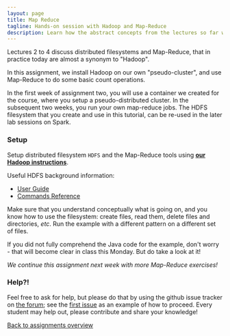 ```yaml
---
layout: page
title: Map Reduce
tagline: Hands-on session with Hadoop and Map-Reduce
description: Learn how the abstract concepts from the lectures so far work out in practice.
---
```


Lectures 2 to 4 discuss distributed filesystems and Map-Reduce, that in practice today are almost a synonym to "Hadoop".

In this assignment, we install Hadoop on our own "pseudo-cluster", and use Map-Reduce to do some basic count operations.

<!--
You accept the assignment via Github for Education, using 
[__this invitation link__](https://classroom.github.com/assignment-invitations/TBD)
-->

In the first week of assignment two, you will use a container we created for the course, where you setup a
pseudo-distributed cluster. In the subsequent two weeks, you run your own map-reduce jobs.
The HDFS filesystem that you create and use in this tutorial, can be re-used in the later lab sessions on Spark.

### Setup

Setup distributed filesystem `HDFS` and the Map-Reduce tools using [__our Hadoop instructions__](../background/hadoop.html).

Useful HDFS background information:

* [User Guide](https://hadoop.apache.org/docs/r2.7.3/hadoop-project-dist/hadoop-hdfs/HdfsUserGuide.html)
* [Commands Reference](https://hadoop.apache.org/docs/r2.7.3/hadoop-project-dist/hadoop-hdfs/HDFSCommands.html)

Make sure that you understand conceptually what is going on, and you know how to use the filesystem:
create files, read them, delete files and directories, _etc_.
Run the example with a different pattern on a different set of files.

If you did not fully comprehend the Java code for the example,
don't worry - that will become clear in class this Monday.
But do take a look at it!

_We continue this assignment next week with more Map-Reduce exercises!_

<!--

### Blog post

The assignment is to write a blog post about your experience with HDFS and Map-Reduce.

Assume the reader knows what a distributed filesystem is, and why you would use it.

Copy the *Complete Shakespeare* in text provided at 
[`/vol/practica/BigData/100.txt.utf-8`](file:///vol/practica/BigData/100.txt.utf-8)
into directory `/mnt/bigdata` in the docker container.
Alternatively, download it directly from the _Project Gutenburg_ website:

```
wget http://www.gutenberg.org/ebooks/100.txt.utf-8
```

Walk your readers through a simple Map-Reduce example to count the number of lines, words or characters 
(or something more interesting, it is really up to you).

Use the Map-Reduce documentation to get started:
[tutorial WordCount v1.0](https://hadoop.apache.org/docs/r2.7.3/hadoop-mapreduce-client/hadoop-mapreduce-client-core/MapReduceTutorial.html#Example:_WordCount_v1.0)

If you clone your assignment repository, you find the example `WordCount.java` as starting point. 

Address at least the following questions:
+ What happens when you ran the commands in the _Standalone_ part of the tutorial?
+ What is different in the _Pseudo-Distributed_ case?
+ How do you use mapreduce to count the number of lines/words/characters/... in the *Complete Shakespeare*?
+ Does Romeo or Juliet appear more often in the plays?
  Can you answer this question making only one pass over the corpus?

If things go smooth, try to compute the average number of words or characters per line.

If things go _really_ smoothly, you can try to use a combiner and discuss the improvement achieved.

### Done

When you completed the assignment, push your blog post to the first assignment's repository
(in the `gh-pages` branch or it will not render);
and include a link to the published blog post in the README of the assignment repository,
and commit the README as well as your code to the assignment repository.
-->

### Help?!

Feel free to ask for help, but please do that by using the github issue tracker on [the forum](https://github.com/rubigdata/forum-2018/); 
see the [first issue](https://github.com/rubigdata/forum-2018/issues/1) as an example of how to proceed.
Every student may help out, please contribute and share your knowledge! 

[Back to assignments overview](../index.html)


